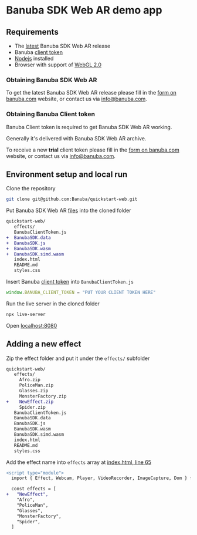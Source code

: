 # Banuba SDK Web AR demo app

## Requirements

- The [latest](#obtaining-banuba-sdk-web-ar) Banuba SDK Web AR release
- Banuba [client token](#obtaining-banuba-client-token)
- [Nodejs](https://nodejs.org/en/) installed
- Browser with support of [WebGL 2.0](https://caniuse.com/#feat=webgl2)

### Obtaining Banuba SDK Web AR

To get the latest Banuba SDK Web AR release please fill in the [form on banuba.com](https://www.banuba.com/face-filters-sdk) website, or contact us via [info@banuba.com](mailto:info@banuba.com).

### Obtaining Banuba Client token

Banuba Client token is required to get Banuba SDK Web AR working.

Generally it's delivered with Banuba SDK Web AR archive.

To receive a new **trial** client token please fill in the [form on banuba.com](https://www.banuba.com/face-filters-sdk) website, or contact us via [info@banuba.com](mailto:info@banuba.com).

## Environment setup and local run

Clone the repository

```sh
git clone git@github.com:Banuba/quickstart-web.git
```

Put Banuba SDK Web AR [files](#obtaining-banuba-sdk-web-ar) into the cloned folder

```diff
quickstart-web/
   effects/
   BanubaClientToken.js
+  BanubaSDK.data
+  BanubaSDK.js
+  BanubaSDK.wasm
+  BanubaSDK.simd.wasm
   index.html
   README.md
   styles.css
```

Insert Banuba [client token](#obtaining-banuba-client-token) into `BanubaClientToken.js`

```js
window.BANUBA_CLIENT_TOKEN = "PUT YOUR CLIENT TOKEN HERE"
```

Run the live server in the cloned folder
```sh
npx live-server
```

Open [localhost:8080](http://localhost:8080)

## Adding a new effect

Zip the effect folder and put it under the `effects/` subfolder
```diff
quickstart-web/
   effects/
     Afro.zip
     PoliceMan.zip
     Glasses.zip
     MonsterFactory.zip
+    NewEffect.zip
     Spider.zip
   BanubaClientToken.js
   BanubaSDK.data
   BanubaSDK.js
   BanubaSDK.wasm
   BanubaSDK.simd.wasm
   index.html
   README.md
   styles.css
```

Add the effect name into `effects` array at [index.html, line 65](/index.html#L65)

```diff
<script type="module">
  import { Effect, Webcam, Player, VideoRecorder, ImageCapture, Dom } from "./BanubaSDK.js"

  const effects = [
+   "NewEffect",
    "Afro",
    "PoliceMan",
    "Glasses",
    "MonsterFactory",
    "Spider",
  ]
```